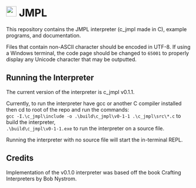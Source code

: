# <img src="https://raw.githubusercontent.com/Jogll1/jmpl/assets/JMPLMascot.png" height="28px"/> JMPL

This repository contains the JMPL interpreter (c_jmpl made in C), example programs, and documentation.

Files that contain non-ASCII character should be encoded in UTF-8. If using a Windows terminal, the code page should be changed to `65001` to properly display any Unicode character that may be outputted.

## Running the Interpreter
The current version of the interpreter is c_jmpl v0.1.1.

Currently, to run the interpreter have gcc or another C compiler installed then cd to root of the repo and run the commands:\
`gcc -I.\c_jmpl\include -o .\build\c_jmpl\v0-1-1 .\c_jmpl\src\*.c` to build the interpreter, \
`.\build\c_jmpl\v0-1-1.exe` to run the interpreter on a source file.

Running the interpreter with no source file will start the in-terminal REPL.

## Credits
Implementation of the v0.1.0 interpreter was based off the book Crafting Interpreters by Bob Nystrom.
